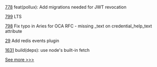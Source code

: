 
[778](https://github.com/hyperledger-labs/open-enterprise-agent/pull/778) feat(pollux): Add migrations needed for JWT revocation

[799](https://github.com/hyperledger/aries-rfcs/pull/799) LTS

[798](https://github.com/hyperledger/aries-rfcs/pull/798) Fix typo in Aries for OCA RFC - missing _text on credential_help_text attribute

[29](https://github.com/hyperledger/aries-acapy-plugins/pull/29) Add redis events plugin

[1631](https://github.com/hyperledger/aries-framework-javascript/pull/1631) build(deps): use node's built-in fetch


[See more >>>](https://start-here.hyperledger.org/pull-requests)
